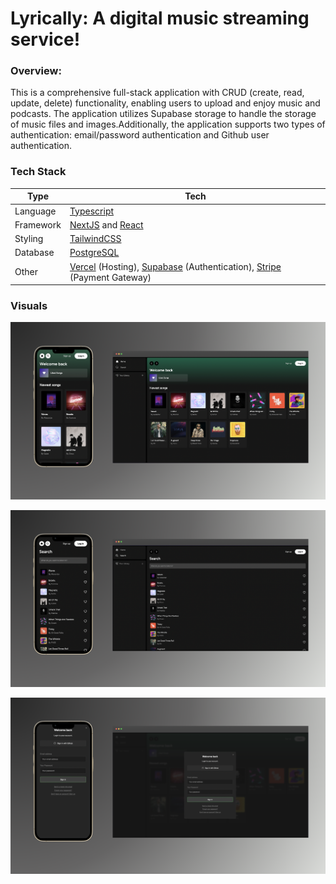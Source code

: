 # Lyrically: A digital music streaming service!

### Overview:

This is a comprehensive full-stack application with CRUD (create, read, update, delete) functionality, enabling users to upload and enjoy music and podcasts. The application utilizes Supabase storage to handle the storage of music files and images.Additionally, the application supports two types of authentication: email/password authentication and Github user authentication.

### Tech Stack

  | Type      | Tech                                                         |
  | --------- | ------------------------------------------------------------ |
  | Language  | [Typescript](https://www.typescriptlang.org/)                |
  | Framework | [NextJS](https://nextjs.org/) and [React](https://reactjs.org/) |
  | Styling   | [TailwindCSS](https://tailwindcss.com/)                      |
  | Database   | [PostgreSQL](https://www.postgresql.org/)                                 | 
  | Other   | [Vercel](https://vercel.com) (Hosting), [Supabase](https://supabase.com/) (Authentication), [Stripe](https://stripe.com/) (Payment Gateway)                                  | 
  
  
### Visuals

![image alt](https://github.com/zhijiazhang/lyrically/blob/main/pics/welcomepage.png?raw=true)

![image alt](https://github.com/zhijiazhang/lyrically/blob/main/pics/searchpage.png?raw=true)

![image alt](https://github.com/zhijiazhang/lyrically/blob/main/pics/loginpage.png?raw=true)
